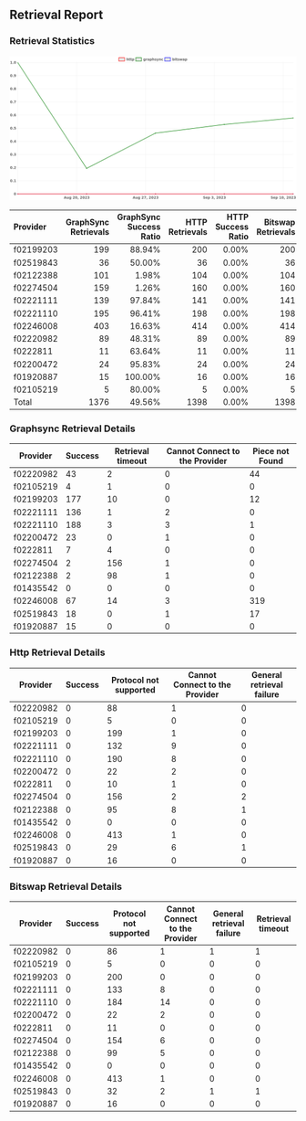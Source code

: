 ## Retrieval Report
### Retrieval Statistics
<img src="https://raw.githubusercontent.com/data-preservation-programs/filplus-checker-assets/main/filecoin-project/filecoin-plus-large-datasets/issues/2118/1694413234730.png"/>

| Provider  | GraphSync Retrievals | GraphSync Success Ratio | HTTP Retrievals | HTTP Success Ratio | Bitswap Retrievals | Bitswap Success Ratio |
| :-------- | -------------------: | ----------------------: | --------------: | -----------------: | -----------------: | --------------------: |
| f02199203 |                  199 |                  88.94% |             200 |              0.00% |                200 |                 0.00% |
| f02519843 |                   36 |                  50.00% |              36 |              0.00% |                 36 |                 0.00% |
| f02122388 |                  101 |                   1.98% |             104 |              0.00% |                104 |                 0.00% |
| f02274504 |                  159 |                   1.26% |             160 |              0.00% |                160 |                 0.00% |
| f02221111 |                  139 |                  97.84% |             141 |              0.00% |                141 |                 0.00% |
| f02221110 |                  195 |                  96.41% |             198 |              0.00% |                198 |                 0.00% |
| f02246008 |                  403 |                  16.63% |             414 |              0.00% |                414 |                 0.00% |
| f02220982 |                   89 |                  48.31% |              89 |              0.00% |                 89 |                 0.00% |
| f0222811  |                   11 |                  63.64% |              11 |              0.00% |                 11 |                 0.00% |
| f02200472 |                   24 |                  95.83% |              24 |              0.00% |                 24 |                 0.00% |
| f01920887 |                   15 |                 100.00% |              16 |              0.00% |                 16 |                 0.00% |
| f02105219 |                    5 |                  80.00% |               5 |              0.00% |                  5 |                 0.00% |
| Total     |                 1376 |                  49.56% |            1398 |              0.00% |               1398 |                 0.00% |

### Graphsync Retrieval Details
| Provider  | Success | Retrieval timeout | Cannot Connect to the Provider | Piece not Found |
| --------- | ------- | ----------------- | ------------------------------ | --------------- |
| f02220982 | 43      | 2                 | 0                              | 44              |
| f02105219 | 4       | 1                 | 0                              | 0               |
| f02199203 | 177     | 10                | 0                              | 12              |
| f02221111 | 136     | 1                 | 2                              | 0               |
| f02221110 | 188     | 3                 | 3                              | 1               |
| f02200472 | 23      | 0                 | 1                              | 0               |
| f0222811  | 7       | 4                 | 0                              | 0               |
| f02274504 | 2       | 156               | 1                              | 0               |
| f02122388 | 2       | 98                | 1                              | 0               |
| f01435542 | 0       | 0                 | 0                              | 0               |
| f02246008 | 67      | 14                | 3                              | 319             |
| f02519843 | 18      | 0                 | 1                              | 17              |
| f01920887 | 15      | 0                 | 0                              | 0               |

### Http Retrieval Details
| Provider  | Success | Protocol not supported | Cannot Connect to the Provider | General retrieval failure |
| --------- | ------- | ---------------------- | ------------------------------ | ------------------------- |
| f02220982 | 0       | 88                     | 1                              | 0                         |
| f02105219 | 0       | 5                      | 0                              | 0                         |
| f02199203 | 0       | 199                    | 1                              | 0                         |
| f02221111 | 0       | 132                    | 9                              | 0                         |
| f02221110 | 0       | 190                    | 8                              | 0                         |
| f02200472 | 0       | 22                     | 2                              | 0                         |
| f0222811  | 0       | 10                     | 1                              | 0                         |
| f02274504 | 0       | 156                    | 2                              | 2                         |
| f02122388 | 0       | 95                     | 8                              | 1                         |
| f01435542 | 0       | 0                      | 0                              | 0                         |
| f02246008 | 0       | 413                    | 1                              | 0                         |
| f02519843 | 0       | 29                     | 6                              | 1                         |
| f01920887 | 0       | 16                     | 0                              | 0                         |

### Bitswap Retrieval Details
| Provider  | Success | Protocol not supported | Cannot Connect to the Provider | General retrieval failure | Retrieval timeout |
| --------- | ------- | ---------------------- | ------------------------------ | ------------------------- | ----------------- |
| f02220982 | 0       | 86                     | 1                              | 1                         | 1                 |
| f02105219 | 0       | 5                      | 0                              | 0                         | 0                 |
| f02199203 | 0       | 200                    | 0                              | 0                         | 0                 |
| f02221111 | 0       | 133                    | 8                              | 0                         | 0                 |
| f02221110 | 0       | 184                    | 14                             | 0                         | 0                 |
| f02200472 | 0       | 22                     | 2                              | 0                         | 0                 |
| f0222811  | 0       | 11                     | 0                              | 0                         | 0                 |
| f02274504 | 0       | 154                    | 6                              | 0                         | 0                 |
| f02122388 | 0       | 99                     | 5                              | 0                         | 0                 |
| f01435542 | 0       | 0                      | 0                              | 0                         | 0                 |
| f02246008 | 0       | 413                    | 1                              | 0                         | 0                 |
| f02519843 | 0       | 32                     | 2                              | 1                         | 1                 |
| f01920887 | 0       | 16                     | 0                              | 0                         | 0                 |
